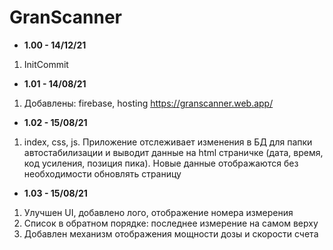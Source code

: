 # GranScanner

* <b>1.00 - 14/12/21</b>
1. InitCommit
* <b>1.01 - 14/08/21</b>
1. Добавлены: firebase, hosting https://granscanner.web.app/
* <b>1.02 - 15/08/21</b>
1. index, css, js. Приложение отслеживает изменения в БД для папки автостабилизации и выводит данные на html страничке (дата, время, код усиления, позиция пика). Новые данные отображаются без необходимости обновлять страницу
* <b>1.03 - 15/08/21</b>
1. Улучшен UI, добавлено лого, отображение номера измерения
2. Список в обратном порядке: последнее измерение на самом верху
3. Добавлен механизм отображения мощности дозы и скорости счета
